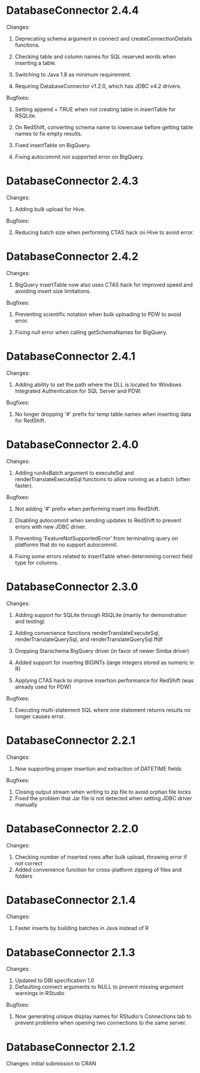 DatabaseConnector 2.4.4
=======================

Changes:

1. Deprecating schema argument in connect and createConnectionDetails functions.

2. Checking table and column names for SQL reserved words when inserting a table.

3. Switching to Java 1.8 as minimum requirement.

4. Requiring DatabaseConnector v1.2.0, which has JDBC v4.2 drivers.

Bugfixes:

1. Setting append = TRUE when not creating table in insertTable for RSQLite.

2. On RedShift, converting schema name to lowercase before getting table names to fix empty results.

3. Fixed insertTable on BigQuery.

4. Fixing autocommit not supported error on BigQuery.


DatabaseConnector 2.4.3
=======================

Changes:

1. Adding bulk upload for Hive.

Bugfixes:

2. Reducing batch size when performing CTAS hack on Hive to avoid error.


DatabaseConnector 2.4.2
=======================

Changes:

1. BigQuery insertTable now also uses CTAS hack for improved speed and avoiding insert size limitations.

Bugfixes:

1. Preventing scientific notation when bulk uploading to PDW to avoid error.

2. Fixing null error when calling getSchemaNames for BigQuery.


DatabaseConnector 2.4.1
=======================

Changes:

1. Adding ability to set the path where the DLL is located for Windows Integrated Authentication for SQL Server and PDW.

Bugfixes:

1. No longer dropping '#' prefix for temp table names when inserting data for RedShift.

DatabaseConnector 2.4.0
=======================

Changes:

1. Adding runAsBatch argument to executeSql and renderTranslateExecuteSql functions to allow running as a batch (often faster).

Bugfixes:

1. Not adding '#' prefix when performing insert into RedShift.

2. Disabling autocommit when sending updates to RedShift to prevent errors with new JDBC driver.

3. Preventing 'FeatureNotSupportedError' from terminating query on platforms that do no support autocommit.

4. Fixing some errors related to insertTable when determining correct field type for columns.

DatabaseConnector 2.3.0
=======================

Changes:

1. Adding support for SQLite through RSQLite (mainly for demonstration and testing)

2. Adding convenience functions renderTranslateExecuteSql, renderTranslateQuerySql, and renderTranslateQuerySql.ffdf

3. Dropping Starschema BigQuery driver (in favor of newer Simba driver)

4. Added support for inserting BIGINTs (large integers stored as numeric in R)

5. Applying CTAS hack to improve insertion performance for RedShift (was already used for PDW)

Bugfixes:

1. Executing multi-statement SQL where one statement returns results no longer causes error.


DatabaseConnector 2.2.1
=======================

Changes:

1. Now supporting proper insertion and extraction of DATETIME fields

Bugfixes:

1. Closing output stream when writing to zip file to avoid orphan file locks
2. Fixed the problem that Jar file is not detected when setting JDBC driver manually

DatabaseConnector 2.2.0
=======================

Changes:

1. Checking number of inserted rows after bulk upload, throwing error if not correct
2. Added convenience function for cross-platform zipping of files and folders


DatabaseConnector 2.1.4
=======================

Changes:

1. Faster inserts by building batches in Java instead of R


DatabaseConnector 2.1.3
=======================

Changes:

1. Updated to DBI specification 1.0
2. Defaulting connect arguments to NULL to prevent missing argument warnings in RStudio

Bugfixes:

1. Now generating unique display names for RStudio's Connections tab to prevent problems when opening two connections to the same server.

DatabaseConnector 2.1.2
=======================

Changes: initial submission to CRAN
